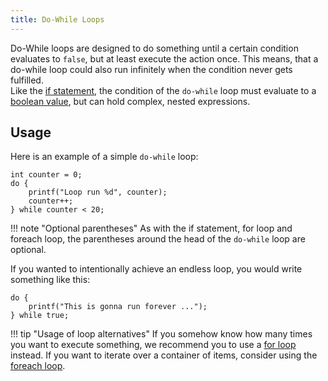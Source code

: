 ```yaml
---
title: Do-While Loops
---
```


Do-While loops are designed to do something until a certain condition evaluates to `false`, but at least execute the action once.
This means, that a do-while loop could also run infinitely when the condition never gets fulfilled. <br>
Like the [if statement](../if-statements.md), the condition of the `do-while` loop must evaluate to a
[boolean value](../primitive-types.md#the-bool-data-type), but can hold complex, nested expressions.

## Usage

Here is an example of a simple `do-while` loop:
```spice
int counter = 0;
do {
	printf("Loop run %d", counter);
	counter++;
} while counter < 20;
```

!!! note "Optional parentheses"
    As with the if statement, for loop and foreach loop, the parentheses around the head of the `do-while` loop are optional.

If you wanted to intentionally achieve an endless loop, you would write something like this:
```spice
do {
	printf("This is gonna run forever ...");
} while true;
```

!!! tip "Usage of loop alternatives"
    If you somehow know how many times you want to execute something, we recommend you to use a [for loop](../for-loops.md)
    instead. If you want to iterate over a container of items, consider using the [foreach loop](../foreach-loops.md).